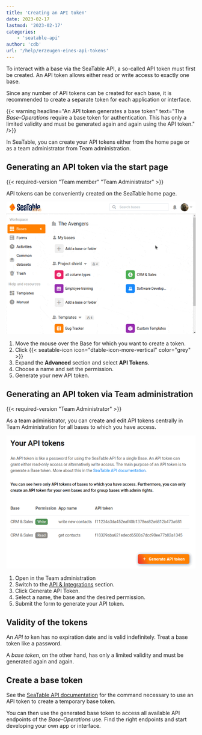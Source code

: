 ```yaml
---
title: 'Creating an API token'
date: 2023-02-17
lastmod: '2023-02-17'
categories:
    - 'seatable-api'
author: 'cdb'
url: '/help/erzeugen-eines-api-tokens'
---
```


To interact with a base via the SeaTable API, a so-called API token must first be created. An API token allows either read or write access to exactly one base.

Since any number of API tokens can be created for each base, it is recommended to create a separate token for each application or interface.

{{< warning headline="An API token generates a base token" text="The _Base-Operations_ require a base token for authentication. This has only a limited validity and must be generated again and again using the API token." />}}

In SeaTable, you can create your API tokens either from the home page or as a team administrator from Team administration.

## Generating an API token via the start page

{{< required-version "Team member" "Team Administrator" >}}

API tokens can be conveniently created on the SeaTable home page.

![Create new Base Token](images/generate-api-token.gif)

1. Move the mouse over the Base for which you want to create a token.
2. Click {{< seatable-icon icon="dtable-icon-more-vertical" color="grey" >}}
3. Expand the **Advanced** section and select **API Tokens**.
4. Choose a name and set the permission.
5. Generate your new API token.

## Generating an API token via Team administration

{{< required-version "Team Administrator" >}}

As a team administrator, you can create and edit API tokens centrally in Team Administration for all bases to which you have access.

![Generate API tokens via Team administration](images/generate-api-token-team-administrator.png)

1. Open in the Team administration
2. Switch to the [API & Integrations](https://account.seatable.io/api) section.
3. Click Generate API Token.
4. Select a name, the base and the desired permission.
5. Submit the form to generate your API token.

## Validity of the tokens

An _API to_ ken has no expiration date and is valid indefinitely. Treat a base token like a password.

A _base token_, on the other hand, has only a limited validity and must be generated again and again.

## Create a base token

See the [SeaTable API documentation](https://api.seatable.com) for the command necessary to use an API token to create a temporary base token.

You can then use the generated base token to access all available API endpoints of the _Base-Operations_ use. Find the right endpoints and start developing your own app or interface.
